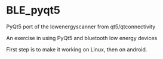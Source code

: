 # BLE_pyqt5
PyQt5 port of the lowenergyscanner from qt5/qtconnectivity

An exercise in using PyQt5 and bluetooth low energy devices

First step is to make it working on Linux, then on android.
